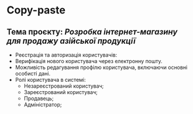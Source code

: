 # Copy-paste

## Тема проєкту: _Розробка інтернет-магазину для продажу азійської продукції_
* Реєстрація та авторизація користувачів:
* Верифікація нового користувача через електронну пошту.
* Можливість редагування профілю користувача, включаючи основні особисті дані.
* Ролі користувача в системі:
    * Незареєстрований користувач;
    * Зареєстрований користувач;
    * Продавець;
    * Адміністратор;